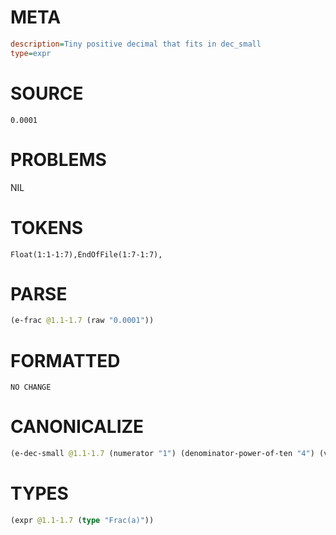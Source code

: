 # META
~~~ini
description=Tiny positive decimal that fits in dec_small
type=expr
~~~
# SOURCE
~~~roc
0.0001
~~~
# PROBLEMS
NIL
# TOKENS
~~~zig
Float(1:1-1:7),EndOfFile(1:7-1:7),
~~~
# PARSE
~~~clojure
(e-frac @1.1-1.7 (raw "0.0001"))
~~~
# FORMATTED
~~~roc
NO CHANGE
~~~
# CANONICALIZE
~~~clojure
(e-dec-small @1.1-1.7 (numerator "1") (denominator-power-of-ten "4") (value "0.0001"))
~~~
# TYPES
~~~clojure
(expr @1.1-1.7 (type "Frac(a)"))
~~~
